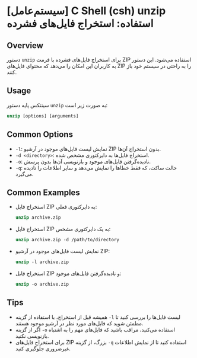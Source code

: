 # [سیستم‌عامل] C Shell (csh) unzip استفاده: استخراج فایل‌های فشرده

## Overview
دستور `unzip` برای استخراج فایل‌های فشرده با فرمت ZIP استفاده می‌شود. این دستور به کاربران این امکان را می‌دهد که محتوای فایل‌های ZIP را به راحتی در سیستم خود باز کنند.

## Usage
سینتکس پایه دستور `unzip` به صورت زیر است:

```csh
unzip [options] [arguments]
```

## Common Options
- `-l`: نمایش لیست فایل‌های موجود در آرشیو ZIP بدون استخراج آن‌ها.
- `-d <directory>`: استخراج فایل‌ها به دایرکتوری مشخص شده.
- `-o`: نادیده‌گرفتن فایل‌های موجود و بازنویسی آن‌ها بدون پرسش.
- `-q`: حالت ساکت، که فقط خطاها را نمایش می‌دهد و سایر اطلاعات را نادیده می‌گیرد.

## Common Examples
- استخراج فایل ZIP به دایرکتوری فعلی:
    ```csh
    unzip archive.zip
    ```

- استخراج فایل ZIP به یک دایرکتوری مشخص:
    ```csh
    unzip archive.zip -d /path/to/directory
    ```

- نمایش لیست فایل‌های موجود در آرشیو ZIP:
    ```csh
    unzip -l archive.zip
    ```

- استخراج فایل ZIP و نادیده‌گرفتن فایل‌های موجود:
    ```csh
    unzip -o archive.zip
    ```

## Tips
- همیشه قبل از استخراج، با استفاده از گزینه `-l` لیست فایل‌ها را بررسی کنید تا مطمئن شوید که فایل‌های مورد نظر در آرشیو موجود هستند.
- اگر از گزینه `-o` استفاده می‌کنید، مراقب باشید که فایل‌های مهم را به اشتباه بازنویسی نکنید.
- برای استخراج فایل‌های ZIP بزرگ، از گزینه `-q` استفاده کنید تا از نمایش اطلاعات غیرضروری جلوگیری کنید.